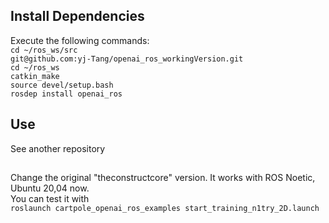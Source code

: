## Install Dependencies

Execute the following commands:<br>
`cd ~/ros_ws/src`<br>
`git@github.com:yj-Tang/openai_ros_workingVersion.git`<br>
`cd ~/ros_ws`<br>
`catkin_make`<br>
`source devel/setup.bash`<br>
`rosdep install openai_ros`<br>


## Use
See another repository<br>

## 
Change the original "theconstructcore" version. It works with ROS Noetic, Ubuntu 20,04 now.<br>
You can test it with <br>
`roslaunch cartpole_openai_ros_examples start_training_n1try_2D.launch`<br>




